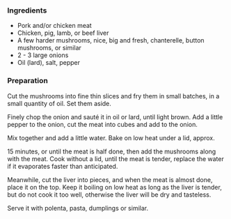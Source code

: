 
### Ingredients
- Pork and/or chicken meat
- Chicken, pig, lamb, or beef liver
- A few harder mushrooms, nice, big and fresh, chanterelle, button mushrooms, or similar
- 2 - 3 large onions
- Oil (lard), salt, pepper

### Preparation
Cut the mushrooms into fine thin slices and fry them in small batches, in a small quantity of oil. Set them aside.

  Finely chop the onion and sauté it in oil or lard, until light brown. Add a little pepper to the onion, cut the meat into cubes and add to the onion.

  Mix together and add a little water. Bake on low heat under a lid, approx.

 15 minutes, or until the meat is half done, then add the mushrooms along with the meat.   Cook without a lid, until the meat is tender, replace the water if it evaporates faster than anticipated.

 Meanwhile, cut the liver into pieces, and when the meat is almost done, place it on the top. Keep it boiling on low heat as long as the liver is tender, but do not cook it too well, otherwise the liver will be dry and tasteless.

 Serve it with polenta, pasta, dumplings or similar.  